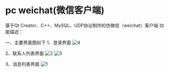 # pc weichat(微信客户端)
基于Qt Creator、C++、MySQL、UDP协议制作的仿微信（weichat）客户端
功能描述：

一、主要界面图如下
1、登录界面
![4](https://github.com/maoyu-fly/project/assets/147360672/7724c415-c951-4fe9-8e38-d69b5a1ee17b)

2、联系人列表界面
![2](https://github.com/maoyu-fly/project/assets/147360672/f0415890-9fd6-4549-8738-215768a64f14)
![3](https://github.com/maoyu-fly/project/assets/147360672/e3ffe1b2-5932-4780-b366-11f6e02bfa39)

3、消息列表界面
![1](https://github.com/maoyu-fly/project/assets/147360672/79a0e7ca-f6b7-4be7-85c7-91b77043bba5)



